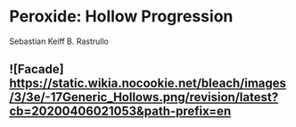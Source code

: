 # **Peroxide: Hollow Progression**
Sebastian Keiff B. Rastrullo
## ![Facade] https://static.wikia.nocookie.net/bleach/images/3/3e/-17Generic_Hollows.png/revision/latest?cb=20200406021053&path-prefix=en
